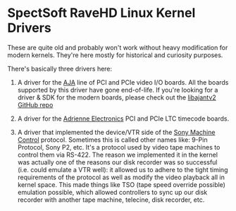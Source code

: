 # SpectSoft RaveHD Linux Kernel Drivers

These are quite old and probably won't work without heavy modification for modern
kernels.  They're here mostly for historical and curiosity purposes.

There's basically three drivers here:

1. A driver for the [AJA](https://aja.com) line of PCI and PCIe video I/O boards.  All the boards 
supported by this driver have gone end-of-life.  If you're looking for a driver & SDK for the modern 
boards, please check out the [libajantv2 GitHub repo](https://github.com/aja-video/libajantv2)

2. A driver for the [Adrienne Electronics](http://www.adrielec.com/) PCI and PCIe
LTC timecode boards.

3. A driver that implemented the device/VTR side of the [Sony Machine Control](https://en.wikipedia.org/wiki/9-Pin_Protocol)
protocol.  Sometimes this is called other names like: 9-Pin Protocol, Sony P2, etc.  It's a protocol
used by video tape machines to control them via RS-422.  The reason we implemented it in the
kernel was actually one of the reasons our disk recorder was so successful (i.e. could emulate a
VTR well): it allowed us to adhere to the tight timing requirements of the protocol as well
as modify the video playback all in kernel space.  This made things like TSO (tape speed
override possible) emulation possible, which allowed controllers to sync up our disk recorder with
another tape machine, telecine, disk recorder, etc.


